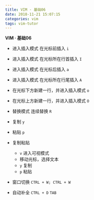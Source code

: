 ```yaml
---
title: VIM · 基础06
date: 2018-11-21 15:07:15
categories: vim
tags: vim-tutor
---
```


**VIM · 基础06**

<!-- more -->

- 进入插入模式 在光标前插入
`i`

- 进入插入模式 在光标所在行首插入
`I`

- 进入插入模式 在光标后插入
`a`

- 进入插入模式 在光标所在行尾插入
`A`

- 在光标下方新建一行，并进入插入模式
`o`

- 在光标上方新建一行，并进入插入模式
`O`

- 替换模式 连续替换
`R`

- 复制
`y`

- 粘贴
`p`

- 复制粘贴
	- `v` 进入可视模式
	- 移动光标，选择文本
	- `y` 复制
	- `p` 粘贴

- 窗口切换
`CTRL + W; CTRL + W`

- 自动补全
`CTRL + D`
`TAB`